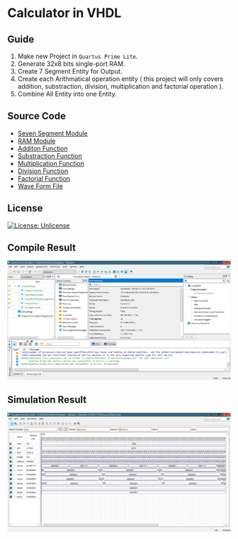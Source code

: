 # Calculator in VHDL

## Guide
1. Make new Project in `Quartus Prime Lite`.
2. Generate 32x8 bits single-port RAM.
3. Create 7 Segment Entity for Output.
4. Create each Arithmatical operation entity ( this project will only covers addition, substraction, division, multiplication and factorial operation ).
5. Combine All Entity into one Entity.

## Source Code
- <a href = "https://github.com/GeraldoMartua/PraktikumPSD/blob/master/Modul%206/06_PSD_PG_02_Ilham%20Mulya%20Rafid_1706985994/seven_segment.vhd" >Seven Segment Module</a>
- <a href = "https://github.com/GeraldoMartua/PraktikumPSD/blob/master/Modul%206/06_PSD_PG_02_Ilham%20Mulya%20Rafid_1706985994/ram32x8.vhd" >RAM Module</a>
- <a href = "https://github.com/GeraldoMartua/PraktikumPSD/blob/master/Modul%206/06_PSD_PG_02_Ilham%20Mulya%20Rafid_1706985994/Decimal_Adder.vhd" >Additon Function</a>
- <a href = "https://github.com/GeraldoMartua/PraktikumPSD/blob/master/Modul%206/06_PSD_PG_02_Ilham%20Mulya%20Rafid_1706985994/Decimal_Substractor.vhd" >Substraction Function</a>
- <a href = "https://github.com/GeraldoMartua/PraktikumPSD/blob/master/Modul%206/06_PSD_PG_02_Ilham%20Mulya%20Rafid_1706985994/Decimal_Multiplier.vhd" >Multiplication Function</a>
- <a href = "https://github.com/GeraldoMartua/PraktikumPSD/blob/master/Modul%206/06_PSD_PG_02_Ilham%20Mulya%20Rafid_1706985994/Decimal_Divider.vhd" >Division Function</a>
- <a href = "https://github.com/GeraldoMartua/PraktikumPSD/blob/master/Modul%206/06_PSD_PG_02_Ilham%20Mulya%20Rafid_1706985994/Decimal_Factorial.vhd" >Factorial Function</a>
- <a href = "https://github.com/GeraldoMartua/PraktikumPSD/blob/master/Modul%206/06_PSD_PG_02_Ilham%20Mulya%20Rafid_1706985994/Waveform1.vwf" >Wave Form File</a>
## License
[![License: Unlicense](https://img.shields.io/badge/license-Unlicense-blue.svg)](http://unlicense.org/)

## Compile Result
![](https://github.com/GeraldoMartua/PraktikumPSD/blob/master/Modul%206/06_PSD_PG_02_Ilham%20Mulya%20Rafid_1706985994/Screenshot%20Compile.jpg)
## Simulation Result
![](https://github.com/GeraldoMartua/PraktikumPSD/blob/master/Modul%206/06_PSD_PG_02_Ilham%20Mulya%20Rafid_1706985994/Screenshot%20Sim.jpg)
